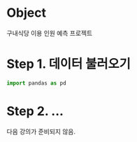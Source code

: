 # Object
구내식당 이용 인원 예측 프로젝트

# Step 1. 데이터 불러오기
```python
import pandas as pd

```

# Step 2. ...
다음 강의가 준비되지 않음.